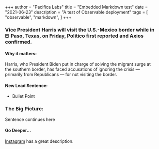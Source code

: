 +++
author = "Pacifica Labs"
title = "Embedded Markdown test"
date = "2021-06-23"
description = "A test of Observable deployment"
tags = [
    "observable",
    "markdown",
]
+++

### Vice President Harris will visit the U.S.-Mexico border while in El Paso, Texas, on Friday, Politico first reported and Axios confirmed.


#### Why it matters:

Harris, who President Biden put in charge of solving the migrant surge at the southern border, has faced accusations of ignoring the crisis — primarily from Republicans — for not visiting the border.

#### New Lead Sentence:
- Bullet Point


### The Big Picture:
Sentence continues here

#### Go Deeper... 
[Instagram](www.instagram.com) has a great description.